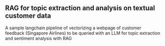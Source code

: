 ## RAG for topic extraction and analysis on textual customer data

A sample langchain pipeline of vectorizing a webpage of customer feedback (Singapore Airlines) to be queried with an LLM for topic extraction and sentiment analysis with RAG
